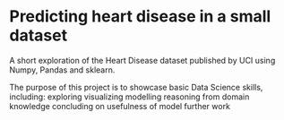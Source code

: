 # Predicting heart disease in a small dataset
A short exploration of the Heart Disease dataset published by UCI using Numpy, Pandas and sklearn.

The purpose of this project is to showcase basic Data Science skills, including: 
  exploring
  visualizing
  modelling
  reasoning from domain knowledge
  concluding on usefulness of model
  further work

